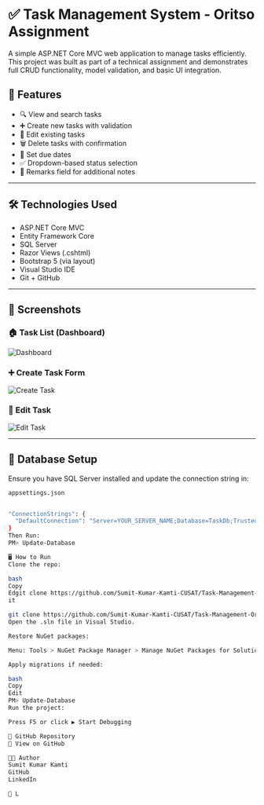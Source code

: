 # ✅ Task Management System - Oritso Assignment

A simple ASP.NET Core MVC web application to manage tasks efficiently.  
This project was built as part of a technical assignment and demonstrates full CRUD functionality, model validation, and basic UI integration.

## 🚀 Features

- 🔍 View and search tasks
- ➕ Create new tasks with validation
- 📝 Edit existing tasks
- 🗑️ Delete tasks with confirmation
- 📅 Set due dates
- ✅ Dropdown-based status selection
- 💬 Remarks field for additional notes

---

## 🛠️ Technologies Used

- ASP.NET Core MVC
- Entity Framework Core
- SQL Server
- Razor Views (.cshtml)
- Bootstrap 5 (via layout)
- Visual Studio IDE
- Git + GitHub

---

## 📸 Screenshots

### 🏠 Task List (Dashboard)
![Dashboard](Task-Management-Oritso-Assignment/dashboard.png)

### ➕ Create Task Form
![Create Task](screenshots/create-task-form.png)

### 📝 Edit Task
![Edit Task](screenshots/edit-task.png)

---

## 🧩 Database Setup

Ensure you have SQL Server installed and update the connection string in:

```bash
appsettings.json


"ConnectionStrings": {
  "DefaultConnection": "Server=YOUR_SERVER_NAME;Database=TaskDb;Trusted_Connection=True;MultipleActiveResultSets=true"
}
Then Run:
PM> Update-Database

🖥️ How to Run
Clone the repo:

bash
Copy
Edgit clone https://github.com/Sumit-Kumar-Kamti-CUSAT/Task-Management-Oritso.git
it

git clone https://github.com/Sumit-Kumar-Kamti-CUSAT/Task-Management-Oritso.git
Open the .sln file in Visual Studio.

Restore NuGet packages:

Menu: Tools > NuGet Package Manager > Manage NuGet Packages for Solution

Apply migrations if needed:

bash
Copy
Edit
PM> Update-Database
Run the project:

Press F5 or click ▶️ Start Debugging

🔗 GitHub Repository
📁 View on GitHub

👨‍💻 Author
Sumit Kumar Kamti
GitHub
LinkedIn

📄 L



